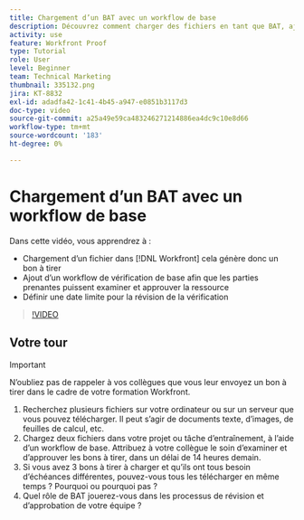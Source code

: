```yaml
---
title: Chargement d’un BAT avec un workflow de base
description: Découvrez comment charger des fichiers en tant que BAT, ajouter un workflow de vérification de base pour la révision et l’approbation des parties prenantes et définir des échéances pour la révision de la vérification de la vérification dans [!DNL Workfront].
activity: use
feature: Workfront Proof
type: Tutorial
role: User
level: Beginner
team: Technical Marketing
thumbnail: 335132.png
jira: KT-8832
exl-id: adadfa42-1c41-4b45-a947-e0851b3117d3
doc-type: video
source-git-commit: a25a49e59ca483246271214886ea4dc9c10e8d66
workflow-type: tm+mt
source-wordcount: '183'
ht-degree: 0%

---
```


# Chargement d’un BAT avec un workflow de base

Dans cette vidéo, vous apprendrez à :

* Chargement d’un fichier dans [!DNL Workfront] cela génère donc un bon à tirer
* Ajout d’un workflow de vérification de base afin que les parties prenantes puissent examiner et approuver la ressource
* Définir une date limite pour la révision de la vérification

>[!VIDEO](https://video.tv.adobe.com/v/335132/?quality=12&learn=on)

## Votre tour

>[!IMPORTANT]
>
>N’oubliez pas de rappeler à vos collègues que vous leur envoyez un bon à tirer dans le cadre de votre formation Workfront.


1. Recherchez plusieurs fichiers sur votre ordinateur ou sur un serveur que vous pouvez télécharger. Il peut s’agir de documents texte, d’images, de feuilles de calcul, etc.
1. Chargez deux fichiers dans votre projet ou tâche d’entraînement, à l’aide d’un workflow de base. Attribuez à votre collègue le soin d’examiner et d’approuver les bons à tirer, dans un délai de 14 heures demain.
1. Si vous avez 3 bons à tirer à charger et qu’ils ont tous besoin d’échéances différentes, pouvez-vous tous les télécharger en même temps ? Pourquoi ou pourquoi pas ?
1. Quel rôle de BAT jouerez-vous dans les processus de révision et d’approbation de votre équipe ?

<!--
## Learn more
* Supported proofing file types
* Configure a proof
-->

<!--
## Guides
* Plan a basic workflow worksheet
* Upload proofs in Workfront
-->
